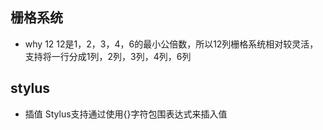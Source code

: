 ## 栅格系统
- why 12
  12是1，2，3，4，6的最小公倍数，所以12列栅格系统相对较灵活，
  支持将一行分成1列，2列，3列，4列，6列


## stylus
- 插值
Stylus支持通过使用{}字符包围表达式来插入值